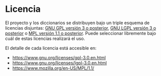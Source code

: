 # Licencia

El proyecto y los diccionarios se distribuyen bajo un triple esquema de
licencias disjuntas: [GNU GPL versión 3 o posterior](https://www.gnu.org/licenses/gpl-3.0.en.html), [GNU LGPL versión 3 o
posterior](https://www.gnu.org/licenses/lgpl-3.0.en.html) o [MPL versión 1.1 o posterior](https://www.mozilla.org/en-US/MPL/1.1/).
Puede seleccionar libremente bajo cuál de estas licencias realizará el uso.


El detalle de cada licencia está accesible en:

- https://www.gnu.org/licenses/gpl-3.0.en.html
- https://www.gnu.org/licenses/lgpl-3.0.en.html
- https://www.mozilla.org/en-US/MPL/1.1/

